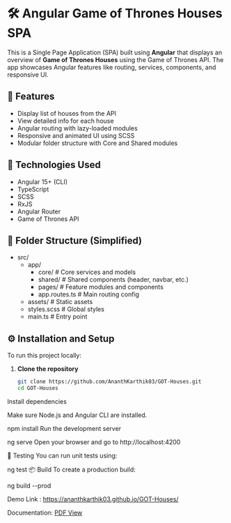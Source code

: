 # 🛠️ Angular Game of Thrones Houses SPA

This is a Single Page Application (SPA) built using **Angular** that displays an overview of **Game of Thrones Houses** using the Game of Thrones API. The app showcases Angular features like routing, services, components, and responsive UI.

## 🚀 Features

- Display list of houses from the API
- View detailed info for each house
- Angular routing with lazy-loaded modules
- Responsive and animated UI using SCSS
- Modular folder structure with Core and Shared modules

## 🧰 Technologies Used

- Angular 15+ (CLI)
- TypeScript
- SCSS
- RxJS
- Angular Router
- Game of Thrones API

## 📂 Folder Structure (Simplified)

- src/
   - app/
      - core/ # Core services and models
      - shared/ # Shared components (header, navbar, etc.)
      - pages/ # Feature modules and components
      - app.routes.ts # Main routing config
   - assets/ # Static assets
   - styles.scss # Global styles
   - main.ts # Entry point



## ⚙️ Installation and Setup

To run this project locally:

1. **Clone the repository**

   ```bash
   git clone https://github.com/AnanthKarthik03/GOT-Houses.git
   cd GOT-Houses
Install dependencies

Make sure Node.js and Angular CLI are installed.


npm install
Run the development server


ng serve
Open your browser and go to http://localhost:4200

🧪 Testing
You can run unit tests using:


ng test
📦 Build
To create a production build:


ng build --prod
 
Demo Link : https://ananthkarthik03.github.io/GOT-Houses/

Documentation: [PDF View](https://github.com/AnanthKarthik03/GOT-Houses/blob/main/docs/Project%20Documentation.pdf)